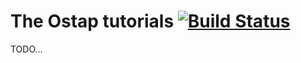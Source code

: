 # The Ostap tutorials [![Build Status](https://travis-ci.org/OstapHEP/ostap-tutorials.svg?branch=master)](https://travis-ci.org/OstapHEP/ostap-tutorials)

TODO...
